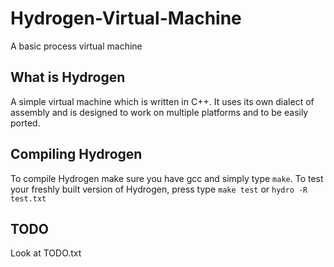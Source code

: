 Hydrogen-Virtual-Machine
========================

A basic process virtual machine



## What is Hydrogen
A simple virtual machine which is written in C++. It uses its own dialect of assembly and is designed to work on multiple platforms and to be easily ported.

## Compiling Hydrogen
To compile Hydrogen make sure you have gcc and simply type `make`.
To test your freshly built version of Hydrogen, press type `make test` or `hydro -R test.txt`

## TODO
Look at TODO.txt
